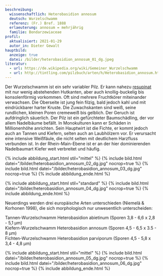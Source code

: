 ```yaml
---
beschreibung:
  wissenschaftlich: Heterobasidion annosum
  deutsch: Wurzelschwamm
  referenz: (Fr.) Bref. 1888
  erlaeuterung: annosum = mehrjährig
  familie: Bondarzewiaceae
profil:
  aktualisiert: 2021-01-29
  autor_in: Dieter Gewalt
hauptbild:
  anzeige: true
  datei: /bilder/heterobasidion_annosum_01_dg.jpeg
literatur:
  - url: https://de.wikipedia.org/wiki/Gemeiner_Wurzelschwamm
  - url: http://tintling.com/pilzbuch/arten/h/Heterobasidion_annosum.html
---
```

Der Wurzelschwamm ist ein sehr variabler Pilz. Er kann nahezu [resupinat](resupinat "Glossar") mit nur wenig abstehenden Hutkanten, aber auch knollig-buckelig bis konsolenförmig vorkommen. Oft sind mehrere Fruchtkörer miteinander verwachsen. Die Oberseite ist jung fein filzig, bald jedoch kahl und mit eindrückbarer harter Kruste. Die Zuwachskanten sind weiß, seine rundlichen, kleinen Poren cremeweiß bis gelblich. Der Geruch ist aufdringlich säuerlich. Der Pilz ist ein gefürchteter Baumschädling, der vor allem Nadelbäume befällt. In Monokulturen kann er Schäden in Millionenhöhe anrichten. Sein Hauptwirt ist die Fichte, er kommt jedoch auch an Tannen und Kiefern, selten auch an Laubhölzern vor. Er verursacht eine intensive Weißfäule, die nicht selten mit deutlichem Harzfluss verbunden ist. In der Rhein-Main-Ebene ist er an der hier dominierenden Nadelbaumart Kiefer weit verbreitet und häufig.

{% include abbildung_start.html stil="mittel" %}
{% include bild.html datei="/bilder/heterobasidion_annosum_02_dg.jpg" nocrop=true %}
{% include bild.html datei="/bilder/heterobasidion_annosum_03_dg.jpg" nocrop=true %}
{% include abbildung_ende.html %}

{% include abbildung_start.html stil="standard" %}
{% include bild.html datei="/bilder/heterobasidion_annosum_04_dg.jpg" nocrop=true %}
{% include abbildung_ende.html %}

Neuerdings werden drei europäische Arten unterschieden (Niemelä & Korhonen 1998), die sich morphologisch nur unwesentlich unterscheiden:

Tannen-Wurzelschwamm Heterobasidion abietinum  (Sporen 3,8 - 6,6 x 2,8 - 5,1 µm)  
Kiefern-Wurzelschwamm Heterobasidion annosum  (Sporen 4,5 - 6,5 x 3.5 - 8 µm)  
Fichten-Wurzelschwamm Heterobasidion parviporum  (Sporen 4,5 - 5,8 x 3,4 - 4,8 µm)

{% include abbildung_start.html stil="mittel" %}
{% include bild.html datei="/bilder/heterobasidion_annosum_05_dg.jpg" nocrop=true %}
{% include bild.html datei="/bilder/heterobasidion_annosum_06_dg.jpg" nocrop=true %}
{% include abbildung_ende.html %}